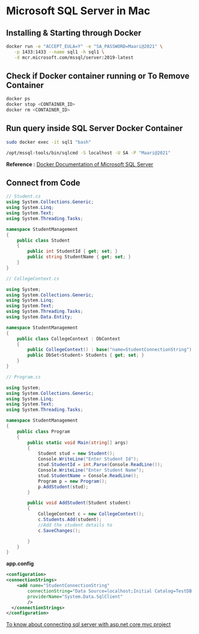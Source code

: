 # Microsoft SQL Server in Mac

## Installing & Starting through Docker

```sh
docker run -e "ACCEPT_EULA=Y" -e "SA_PASSWORD=Maari@2021" \
   -p 1433:1433 --name sql1 -h sql1 \
   -d mcr.microsoft.com/mssql/server:2019-latest
```


## Check if Docker container running or To Remove Container

```sh
docker ps
docker stop <CONTAINER_ID>
docker rm <CONTAINER_ID>
```

## Run query inside SQL Server Docker Container

```sh
sudo docker exec -it sql1 "bash"
```

```sh
/opt/mssql-tools/bin/sqlcmd -S localhost -U SA -P "Maari@2021"
```

**Reference :** [Docker Documentation of Microsoft SQL Server](https://docs.microsoft.com/en-us/sql/linux/quickstart-install-connect-docker?view=sql-server-ver15&pivots=cs1-bash)

## Connect from Code

```cs
// Student.cs
using System.Collections.Generic;
using System.Linq;
using System.Text;
using System.Threading.Tasks;

namespace StudentManagement
{
    public class Student
    {
        public int StudentId { get; set; }
        public string StudentName { get; set; }
    }
}

// CollegeContext.cs

using System;
using System.Collections.Generic;
using System.Linq;
using System.Text;
using System.Threading.Tasks;
using System.Data.Entity;

namespace StudentManagement
{
    public class CollegeContext : DbContext
    {
        public CollegeContext() : base("name=StudentConnectionString") { }
        public DbSet<Student> Students { get; set; }
    }
}

// Program.cs

using System;
using System.Collections.Generic;
using System.Linq;
using System.Text;
using System.Threading.Tasks;

namespace StudentManagement 
{
    public class Program
    {
        public static void Main(string[] args)
        {
            Student stud = new Student();
            Console.WriteLine("Enter Student Id");
            stud.StudentId = int.Parse(Console.ReadLine());
            Console.WriteLine("Enter Student Name");
            stud.StudentName = Console.ReadLine();
            Program p = new Program();
            p.AddStudent(stud);
        }

        public void AddStudent(Student student)
        {
            CollegeContext c = new CollegeContext();
            c.Students.Add(student);
            //Add the student details to
            c.SaveChanges();

        }
    }
}
```
**app.config**

```xml
<configuration>
<connectionStrings>
    <add name="StudentConnectionString"
        connectionString="Data Source=localhost;Initial Catalog=TestDB;User Id=SA;Password=Maari@2021;"
        providerName="System.Data.SqlClient"
        />
  </connectionStrings>
</configuration>
```
[To know about connecting sql server with asp.net core mvc project](https://www.youtube.com/watch?v=okFhnAGNYYY&ab_channel=OktaDev)
